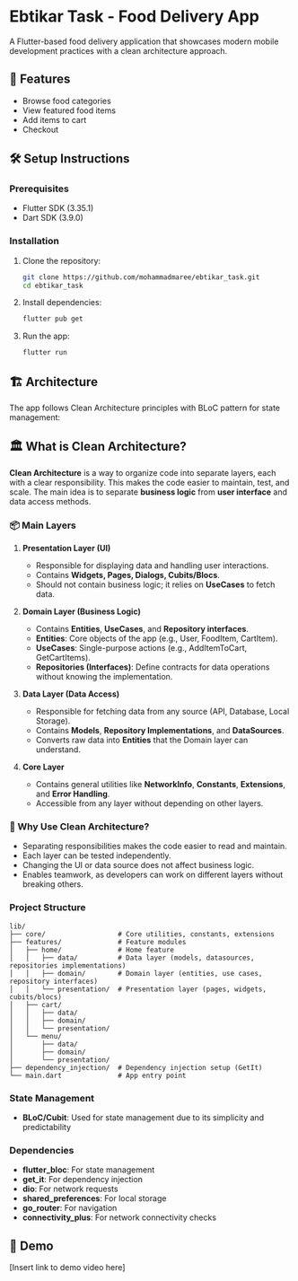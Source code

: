 # Ebtikar Task - Food Delivery App

A Flutter-based food delivery application that showcases modern mobile development practices with a clean architecture approach.

## 🚀 Features

- Browse food categories
- View featured food items
- Add items to cart
- Checkout

## 🛠️ Setup Instructions

### Prerequisites

- Flutter SDK (3.35.1)
- Dart SDK (3.9.0)

### Installation

1. Clone the repository:
   ```bash
   git clone https://github.com/mohammadmaree/ebtikar_task.git
   cd ebtikar_task
   ```

2. Install dependencies:
   ```bash
   flutter pub get
   ```

3. Run the app:
   ```bash
   flutter run
   ```

## 🏗️ Architecture

The app follows Clean Architecture principles with BLoC pattern for state management:

## 🏛️ What is Clean Architecture?

**Clean Architecture** is a way to organize code into separate layers, each with a clear responsibility. This makes the code easier to maintain, test, and scale. The main idea is to separate **business logic** from **user interface** and data access methods.

### 📦 Main Layers

1. **Presentation Layer (UI)**
   - Responsible for displaying data and handling user interactions.
   - Contains **Widgets, Pages, Dialogs, Cubits/Blocs**.
   - Should not contain business logic; it relies on **UseCases** to fetch data.

2. **Domain Layer (Business Logic)**
   - Contains **Entities**, **UseCases**, and **Repository interfaces**.
   - **Entities**: Core objects of the app (e.g., User, FoodItem, CartItem).
   - **UseCases**: Single-purpose actions (e.g., AddItemToCart, GetCartItems).
   - **Repositories (Interfaces)**: Define contracts for data operations without knowing the implementation.

3. **Data Layer (Data Access)**
   - Responsible for fetching data from any source (API, Database, Local Storage).
   - Contains **Models**, **Repository Implementations**, and **DataSources**.
   - Converts raw data into **Entities** that the Domain layer can understand.

4. **Core Layer**
   - Contains general utilities like **NetworkInfo**, **Constants**, **Extensions**, and **Error Handling**.
   - Accessible from any layer without depending on other layers.

### 🔄 Why Use Clean Architecture?

- Separating responsibilities makes the code easier to read and maintain.
- Each layer can be tested independently.
- Changing the UI or data source does not affect business logic.
- Enables teamwork, as developers can work on different layers without breaking others.


### Project Structure
```
lib/
├── core/                  # Core utilities, constants, extensions
├── features/              # Feature modules
│   ├── home/              # Home feature
│   │   ├── data/          # Data layer (models, datasources, repositories implementations)
│   │   ├── domain/        # Domain layer (entities, use cases, repository interfaces)
│   │   └── presentation/  # Presentation layer (pages, widgets, cubits/blocs)
│   ├── cart/
│   │   ├── data/
│   │   ├── domain/
│   │   └── presentation/
│   └── menu/
│       ├── data/
│       ├── domain/
│       └── presentation/
├── dependency_injection/  # Dependency injection setup (GetIt)
└── main.dart              # App entry point

```

### State Management
- **BLoC/Cubit**: Used for state management due to its simplicity and predictability

### Dependencies
- **flutter_bloc**: For state management
- **get_it**: For dependency injection
- **dio**: For network requests
- **shared_preferences**: For local storage
- **go_router**: For navigation
- **connectivity_plus**: For network connectivity checks

## 📱 Demo

[Insert link to demo video here]
